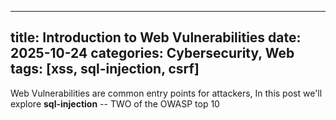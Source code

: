 ----
title: Introduction to Web Vulnerabilities 
date: 2025-10-24
categories: Cybersecurity, Web
tags: [xss, sql-injection, csrf]
----
Web Vulnerabilities are common entry points for attackers, In this post we'll explore **sql-injection** -- TWO of the OWASP top 10

